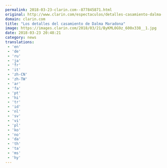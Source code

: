 ```yaml
---
permalink: 2018-03-23-clarin.com--877845871.html
original: http://www.clarin.com/espectaculos/detalles-casamiento-dalma-maradona_0_HkMr9RM5z.html
domain: clarin.com
title: "Los detalles del casamiento de Dalma Maradona"
image: https://images.clarin.com/2018/03/21/ByKML0G9z_600x338__1.jpg
date: 2018-03-23 20:48:21
category: news
translations: 
 - 'en'
 - 'de'
 - 'ru'
 - 'ja'
 - 'fr'
 - 'it'
 - 'zh-CN'
 - 'zh-TW'
 - 'ar'
 - 'fa'
 - 'pt'
 - 'hi'
 - 'tr'
 - 'id'
 - 'nl'
 - 'sv'
 - 'vi'
 - 'pl'
 - 'ko'
 - 'no'
 - 'da'
 - 'th'
 - 'ta'
 - 'ms'
 - 'hy'
---
```


